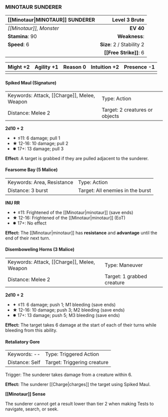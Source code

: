 ### MINOTAUR SUNDERER

| [[Minotaur\|MINOTAUR]] SUNDERER |         **Level 3 Brute** |
| :------------------------------ | ------------------------: |
| *[[Minotaur]], Monster*         |                 **EV 40** |
| **Stamina**: 90                 |             **Weakness**: |
| **Speed**: 6                    | **Size**: 2 / Stability 2 |
|                                 |    **[[Free Strike]]**: 6 |

| **Might** +2 | **Agility** +1 | **Reason** 0 | **Intuition** +2 | **Presence** -1 |
| ------------ | -------------- | ------------ | ---------------- | --------------- |
|              |                |              |                  |                 |

#### Spiked Maul (Signature)

|                                             |                                |
| :------------------------------------------ | :----------------------------- |
| Keywords: Attack, [[Charge]], Melee, Weapon | Type: Action                   |
| Distance: Melee 2                           | Target: 2 creatures or objects |

**2d10 + 2**

- ✦ ≤11: 6 damage; pull 1
- ★ 12-16: 10 damage; pull 2
- ✸ 17+: 13 damage; pull 3

**Effect:** A target is grabbed if they are pulled adjacent to the sunderer.

#### Fearsome Bay (5 Malice)

|                            |                                  |
| :------------------------- | :------------------------------- |
| Keywords: Area, Resistance | Type: Action                     |
| Distance: 3 burst          | Target: All enemies in the burst |

**INU RR**

- ✦ ≤11: Frightened of the [[Minotaur|minotaur]] (save ends)
- ★ 12-16: Frightened of the [[Minotaur|minotaur]] (EoT)
- ✸ 17+: No effect

**Effect:** The [[Minotaur|minotaur]] has **resistance** and **advantage** until the end of their next turn.

#### Disemboweling Horns (3 Malice)

|                                             |                            |
| :------------------------------------------ | :------------------------- |
| Keywords: Attack, [[Charge]], Melee, Weapon | Type: Maneuver             |
| Distance: Melee 2                           | Target: 1 grabbed creature |

**2d10 + 2**

- ✦ ≤11: 6 damage; push 1; M1 bleeding (save ends)
- ★ 12-16: 10 damage; push 3; M2 bleeding (save ends)
- ✸ 17+: 13 damage; push 5; M3 bleeding (save ends)

**Effect:** The target takes 6 damage at the start of each of their turns while bleeding from this ability.

#### Retaliatory Gore

|                |                             |
| :------------- | :-------------------------- |
| Keywords: --   | Type: Triggered Action      |
| Distance: Self | Target: Triggering creature |

Trigger: The sunderer takes damage from a creature within 6.

**Effect:** The sunderer [[Charge|charges]] the target using Spiked Maul.

**[[Minotaur]] Sense**

The sunderer cannot get a result lower than tier 2 when making Tests to navigate, search, or seek.
